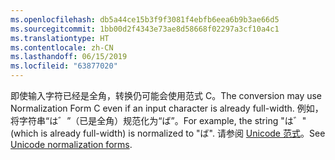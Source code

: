 ```yaml
---
ms.openlocfilehash: db5a44ce15b3f9f3081f4ebfb6eea6b9b3ae66d5
ms.sourcegitcommit: 1bb00d2f4343e73ae8d58668f02297a3cf10a4c1
ms.translationtype: HT
ms.contentlocale: zh-CN
ms.lasthandoff: 06/15/2019
ms.locfileid: "63877020"
---
```

<span data-ttu-id="bceb0-101">即使输入字符已经是全角，转换仍可能会使用范式 C。</span><span class="sxs-lookup"><span data-stu-id="bceb0-101">The conversion may use Normalization Form C even if an input character is already full-width.</span></span> <span data-ttu-id="bceb0-102">例如，将字符串“は゛”（已是全角）规范化为“ば”。</span><span class="sxs-lookup"><span data-stu-id="bceb0-102">For example, the string "は゛" (which is already full-width) is normalized to "ば".</span></span> <span data-ttu-id="bceb0-103">请参阅 [Unicode 范式](https://unicode.org/reports/tr15)。</span><span class="sxs-lookup"><span data-stu-id="bceb0-103">See [Unicode normalization forms](https://unicode.org/reports/tr15).</span></span>
